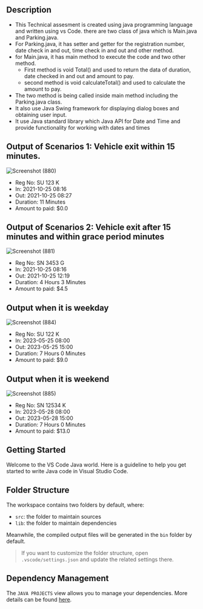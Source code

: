 ## Description
- This Technical assesment is created using java programming language and written using vs Code. there are two class of java which is Main.java and Parking.java.
- For Parking.java, it has setter and getter for the registration number, date check in and out, time check in and out and other method.
- for Main.java, it has main method to execute the code and two other method.
  -  First method is void Total() and used to return the data of duration, date checked in and out and amount to pay.
  -  second method is void calculateTotal() and used to calculate the amount to pay.
- The two method is being called inside main method including the Parking.java class.
- It also use Java Swing framework for displaying dialog boxes and obtaining user input.
- It use Java standard library which Java API for Date and Time and provide functionality for working with dates and times

## Output of Scenarios 1: Vehicle exit within 15 minutes.
![Screenshot (880)](https://github.com/Maxs19711/TechnicalAssesment/assets/132529355/32f8b1a3-504a-467f-97af-f9c81fac6372)
- Reg No:         SU 123 K
- In:             2021-10-25 08:16
- Out:            2021-10-25 08:27
- Duration:       11 Minutes      
- Amount to paid: $0.0

## Output of Scenarios 2: Vehicle exit after 15 minutes and within grace period minutes
![Screenshot (881)](https://github.com/Maxs19711/TechnicalAssesment/assets/132529355/e4291b64-f663-4c82-a4bb-3132ce935b03)
- Reg No:         SN 3453 G
- In:             2021-10-25 08:16
- Out:            2021-10-25 12:19 
- Duration:       4 Hours 3 Minutes
- Amount to paid: $4.5

## Output when it is weekday
![Screenshot (884)](https://github.com/Maxs19711/TechnicalAssesment/assets/132529355/2946e834-df97-4bb4-8b80-61d2665a2858)
- Reg No:         SU 122 K
- In:             2023-05-25 08:00
- Out:            2023-05-25 15:00 
- Duration:       7 Hours 0 Minutes
- Amount to paid: $9.0

## Output when it is weekend
![Screenshot (885)](https://github.com/Maxs19711/TechnicalAssesment/assets/132529355/d06c7606-7898-4f89-9c9a-7fcc5b8e4a58)
- Reg No:         SN 12534 K
- In:             2023-05-28 08:00
- Out:            2023-05-28 15:00 
- Duration:       7 Hours 0 Minutes
- Amount to paid: $13.0


## Getting Started

Welcome to the VS Code Java world. Here is a guideline to help you get started to write Java code in Visual Studio Code.

## Folder Structure

The workspace contains two folders by default, where:

- `src`: the folder to maintain sources
- `lib`: the folder to maintain dependencies

Meanwhile, the compiled output files will be generated in the `bin` folder by default.

> If you want to customize the folder structure, open `.vscode/settings.json` and update the related settings there.

## Dependency Management

The `JAVA PROJECTS` view allows you to manage your dependencies. More details can be found [here](https://github.com/microsoft/vscode-java-dependency#manage-dependencies).

